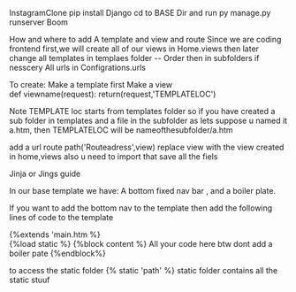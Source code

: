 InstagramClone
pip install Django
cd to BASE Dir and run   py manage.py runserver
Boom



 How and where to add A template and view and route
 Since we are coding frontend first,we will create all of our views in Home.views   then later change
 all templates in templaes folder -- Order then in subfolders if nesscery
 All urls in Configrations.urls 

 To create:
   Make a template first
       Make a view    
       def viewname(request):
           return(request,'TEMPLATELOC')

 Note TEMPLATE loc starts from templates folder so if you have created a sub folder in templates and a file in the
 subfolder as lets suppose u named it a.htm, then TEMPLATELOC will be nameofthesubfolder/a.htm

 add a url route
 path('Routeadress',view)  replace view with the view created in  home,views also u need to import that
 save all the fiels



 Jinja or Jings guide


 In our base template we have: A bottom fixed nav bar , and a boiler plate.

 If you want to add the bottom nav to the template then add the following lines of code to the template

 {%extends 'main.htm %}  
 {%load static %}
 {%block content %}
 All your code here      btw dont add a boiler pate 
 {%endblock%}



 to access the static folder    {% static 'path' %}    static folder contains   all the static stuuf
